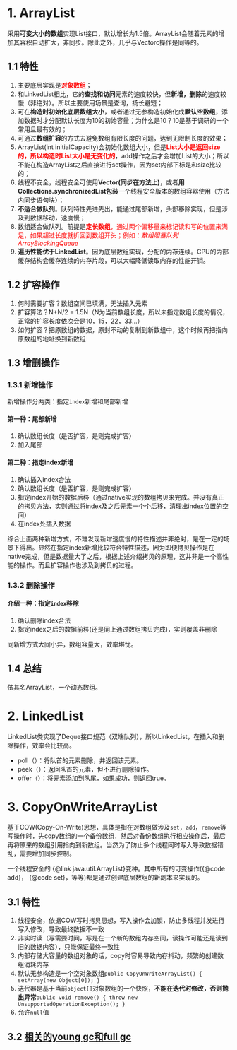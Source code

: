 # 1. ArrayList
采用**可变大小的数组**实现List接口，默认增长为1.5倍。ArrayList会随着元素的增加其容积自动扩大，非同步。除此之外，几乎与Vectorc操作是同等的。

## 1.1 特性

1. 主要底层实现是<font color="red">**对象数组**</font>；
2. 和LinkedList相比，它的**查找和访问**元素的速度较快，但**新增，删除**的速度较慢（非绝对）。所以主要使用场景是查询，扬长避短；
3. 可在**构造时初始化底层数组大小**，或者通过无参构造初始化成**默认空数组**，添加数据时才分配默认长度为10的初始容量；为什么是10？10是基于调研的一个常用且最有效的；
4. 可通过**数组扩容**的方式去避免数组有限长度的问题，达到无限制长度的效果；
5. ArrayList(int initialCapacity)会初始化数组大小，但是<font color="red">**List大小是返回size的，所以构造时List大小是无变化的**</font>，add操作之后才会增加List的大小；所以不能在构造ArrayList之后直接进行set操作，因为set内部下标是和size比较的；
6. 线程不安全，线程安全可使用**Vector(同步在方法上)**，或者**用Collections.synchronizedList包装**一个线程安全版本的数组容器使用（方法内同步语句块）；
7. **不适合做队列**。队列特性先进先出，能通过尾部新增，头部移除实现，但是涉及到数据移动，速度慢；
8. 数组适合做队列。前提是<font color="red">**定长数组**，通过两个偏移量来标记读和写的位置来满足，如果超过长度就折回到数组开头；例如：*数组阻塞队列ArrayBlockingQueue*</font>
9. **遍历性能优于LinkedList**。因为底层数组实现，分配的内存连续。CPU的内部缓存结构会缓存连续的内存片段，可以大幅降低读取内存的性能开销。

## 1.2 扩容操作

1. 何时需要扩容？数组空间已填满，无法插入元素
2. 扩容算法？N+N/2 = 1.5N（N为当前数组长度，所以未指定数组长度的情况，正常的扩容长度依次会是10，15，22，33...）
3. 如何扩容？把原数组的数据，原封不动的复制到新数组中，这个时候再把指向原数组的地址换到新数组

## 1.3 增删操作

### 1.3.1 新增操作

新增操作分两类：指定`index`新增和尾部新增

#### 第一种：尾部新增

1. 确认数组长度（是否扩容，是则完成扩容）
2. 加入尾部

#### 第二种：指定index新增

1. 确认插入index合法
2. 确认数组长度（是否扩容，是则完成扩容）
3. 指定index开始的数据后移（通过native实现的数组拷贝来完成。并没有真正的拷贝方法，实则通过将index及之后元素一个个后移，清理出index位置的空间）
4. 在index处插入数据

综合上面两种新增方式，不难发现新增速度慢的特性描述并非绝对，是在一定的场景下得出。显然在指定index新增比较符合特性描述，因为即便拷贝操作是在native完成，但是数据量大了之后，根据上述介绍拷贝的原理，这并非是一个高性能的操作。而且扩容操作也涉及到拷贝的过程。

### 1.3.2 删除操作

#### 介绍一种：指定`index`移除

1. 确认删除index合法
2. 指定index之后的数据前移(还是同上通过数组拷贝完成)，实则覆盖非删除

同新增方式大同小异，数组容量大，效率堪忧。

## 1.4 总结

依其名ArrayList，一个动态数组。

# 2. LinkedList
LinkedList类实现了Deque接口规范（双端队列），所以LinkedList，在插入和删除操作，效率会比较高。

- poll（）：将队首的元素删除，并返回该元素。
- peek（）：返回队首的元素，但不进行删除操作。
- offer（）：将元素添加到队尾，如果成功，则返回true。

# 3. CopyOnWriteArrayList
基于COW(Copy-On-Write)思想，具体是指在对数组做涉及`set`，`add`，`remove`等写操作时，先copy数组的一个备份数组，然后对备份数组执行相应操作后，最后再将原来的数组引用指向到新数组。当然为了防止多个线程同时写入导致数据错乱，需要增加同步控制。

一个线程安全的 {@link java.util.ArrayList}变种。其中所有的可变操作({@code add}， {@code set}，等等)都是通过创建底层数组的新副本来实现的。

## 3.1 特性
1. 线程安全，依据COW写时拷贝思想，写入操作会加锁，防止多线程并发进行写入修改，导致最终数据不一致
2. 非实时读（写需要时间，写是在一个新的数组内存空间，读操作可能还是读到旧的数据内容），只能保证最终一致性
3. 内部存储大容量的数组对象的话，copy时容易导致内存抖动，频繁的创建数组消耗内存
4. 默认无参构造是一个空对象数组`public CopyOnWriteArrayList() { setArray(new Object[0]); }`
5. 迭代器是基于当前`object[]`对象数组的一个快照，**不能在迭代时修改，否则抛出异常**`public void remove() { throw new UnsupportedOperationException(); }`
6. 允许`null`值
## 3.2 [相关的young gc和full gc](https://www.jianshu.com/p/76959115d486)

